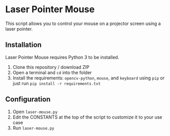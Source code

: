 # Laser Pointer Mouse
This script allows you to control your mouse on a projector screen using a laser pointer.
## Installation
Laser Pointer Mouse requires Python 3 to be installed.
1. Clone this repository / download ZIP
2. Open a terminal and `cd` into the folder
3. Install the requirements: `opencv-python`, `mouse`, and `keyboard` using `pip` or just run `pip install -r requirements.txt`
## Configuration
1. Open `laser-mouse.py`
2. Edit the CONSTANTS at the top of the script to customize it to your use case
3. Run `laser-mouse.py`